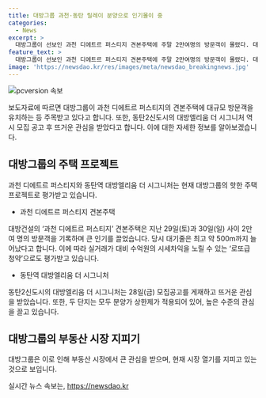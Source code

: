 ```yaml
---
title: 대방그룹 과천·동탄 릴레이 분양으로 인기몰이 중
categories:
  - News
excerpt: >
  대방그룹이 선보인 과천 디에트르 퍼스티지 견본주택에 주말 2만여명의 방문객이 몰렸다. 대기줄은 500m까지 늘어나 인기를 입증했으며, 동탄2신도시 동탄역 대방엘리움 더 시그니처도 뜨거운 관심을 받았다. 두 단지는 분양가 상한제가 적용되어 로또급 청약으로 평가받고 있다.
feature_text: >
  대방그룹이 선보인 과천 디에트르 퍼스티지 견본주택에 주말 2만여명의 방문객이 몰렸다. 대기줄은 500m까지 늘어나 인기를 입증했으며, 동탄2신도시 동탄역 대방엘리움 더 시그니처도 뜨거운 관심을 받았다. 두 단지는 분양가 상한제가 적용되어 로또급 청약으로 평가받고 있다.
image: 'https://newsdao.kr/res/images/meta/newsdao_breakingnews.jpg'
---
```


<p><img src="https://newsdao.kr/res/images/meta/newsdao_breakingnews.jpg" alt="pcversion 속보" /></p>

<p>보도자료에 따르면 대방그룹이 과천 디에트르 퍼스티지의 견본주택에 대규모 방문객을 유치하는 등 주목받고 있다고 합니다. 또한, 동탄2신도시의 대방엘리움 더 시그니처 역시 모집 공고 후 뜨거운 관심을 받았다고 합니다. 이에 대한 자세한 정보를 알아보겠습니다. </p>

<h2 data-ke-size="size26">대방그룹의 주택 프로젝트</h2>

<p>과천 디에트르 퍼스티지와 동탄역 대방엘리움 더 시그니처는 현재 대방그룹의 핫한 주택 프로젝트로 평가받고 있습니다.</p>

<ul>
<li>과천 디에트르 퍼스티지 견본주택</li>
</ul>

<p>대방건설의 ‘과천 디에트르 퍼스티지’ 견본주택은 지난 29일(토)과 30일(일) 사이 2만여 명의 방문객을 기록하며 큰 인기를 끌었습니다. 당시 대기줄은 최고 약 500m까지 늘어났다고 합니다. 이에 따라 실거래가 대비 수억원의 시세차익을 노릴 수 있는 ‘로또급 청약’으로도 평가받고 있습니다.</p>

<ul>
<li>동탄역 대방엘리움 더 시그니처</li>
</ul>

<p>동탄2신도시의 대방엘리움 더 시그니처는 28일(금) 모집공고를 게재하고 뜨거운 관심을 받았습니다. 또한, 두 단지는 모두 분양가 상한제가 적용되어 있어, 높은 수준의 관심을 끌고 있습니다.</p>

<h2 data-ke-size="size26">대방그룹의 부동산 시장 지피기</h2>

<p>대방그룹은 이로 인해 부동산 시장에서 큰 관심을 받으며, 현재 시장 열기를 지피고 있는 것으로 보입니다.</p>
실시간 뉴스 속보는, <a href="https://newsdao.kr" rel="dofollow">https://newsdao.kr</a>


